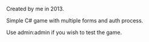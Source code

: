 Created by me in 2013.

Simple C# game with multiple forms and auth process.

Use admin:admin if you wish to test the game.
